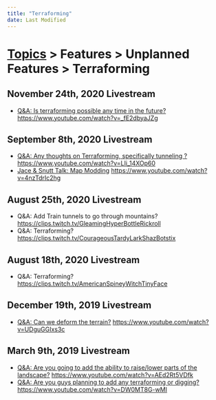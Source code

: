 ```yaml
---
title: "Terraforming"
date: Last Modified
---
```

# [Topics](../../../topics.md) > Features > Unplanned Features > Terraforming

## November 24th, 2020 Livestream
* [Q&A: Is terraforming possible any time in the future?](../../../transcriptions/yt-_fE2dbyaJZg.md) https://www.youtube.com/watch?v=_fE2dbyaJZg

## September 8th, 2020 Livestream
* [Q&A: Any thoughts on Terraforming, specifically tunneling ?](../../../transcriptions/yt-LIi_14XOp60.md) https://www.youtube.com/watch?v=LIi_14XOp60
* [Jace & Snutt Talk: Map Modding](../../../transcriptions/yt-4nzTdrIc2hg.md) https://www.youtube.com/watch?v=4nzTdrIc2hg

## August 25th, 2020 Livestream
* Q&A: Add Train tunnels to go through mountains? https://clips.twitch.tv/GleamingHyperBottleRickroll
* Q&A: Terraforming? https://clips.twitch.tv/CourageousTardyLarkShazBotstix

## August 18th, 2020 Livestream
* Q&A: Terraforming? https://clips.twitch.tv/AmericanSpineyWitchTinyFace

## December 19th, 2019 Livestream
* [Q&A: Can we deform the terrain?](../../../transcriptions/yt-UDguGGIxs3c.md) https://www.youtube.com/watch?v=UDguGGIxs3c

## March 9th, 2019 Livestream
* [Q&A: Are you going to add the ability to raise/lower parts of the landscape?](../../../transcriptions/yt-AEd2Rt5VDfk.md) https://www.youtube.com/watch?v=AEd2Rt5VDfk
* [Q&A: Are you guys planning to add any terraforming or digging?](../../../transcriptions/yt-DW0MT8G-wMI.md) https://www.youtube.com/watch?v=DW0MT8G-wMI

